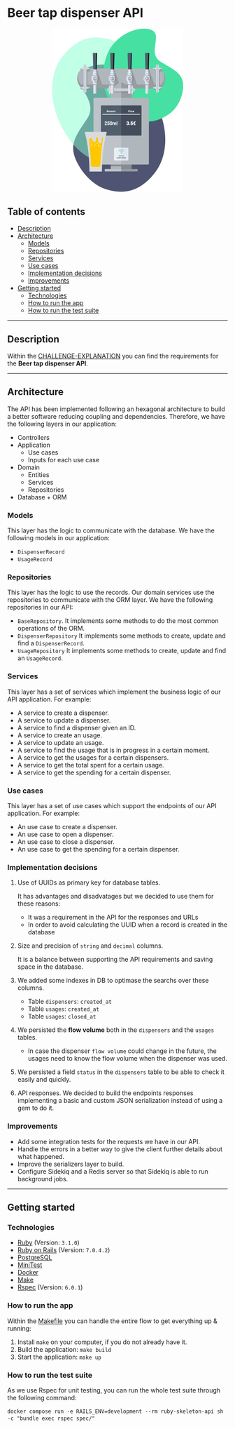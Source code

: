 # Beer tap dispenser API

<p align="center">
    <img alt="Tap dispenser" width="300px" src="./.github/assets/dispenser.png" />
</p>

## Table of contents
- [Description](#description)
- [Architecture](#architecture)
  * [Models](#models)
  * [Repositories](#repositories)
  * [Services](#services)
  * [Use cases](#use-cases)
  * [Implementation decisions](#implementation-decisions)
  * [Improvements](#improvements)
- [Getting started](#getting-started)
  * [Technologies](#technologies)
  * [How to run the app](#how-to-run-the-app)
  * [How to run the test suite](#how-to-run-the-test-suite)

---

## Description

Within the [CHALLENGE-EXPLANATION](CHALLENGE-EXPLANATION.md) you can find the requirements for the **Beer tap dispenser API**.

---

## Architecture

The API has been implemented following an hexagonal architecture to build a better software reducing coupling and dependencies. Therefore, we have the following layers in our application:

- Controllers
- Application
  - Use cases
  - Inputs for each use case
- Domain
  - Entities
  - Services
  - Repositories
- Database + ORM

### Models
This layer has the logic to communicate with the database. We have the following models in our application:
- `DispenserRecord`
- `UsageRecord`

### Repositories
This layer has the logic to use the records. Our domain services use the repositories to communicate with the ORM layer. We have the following repositories in our API:
- `BaseRepository`.
  It implements some methods to do the most common operations of the ORM.
- `DispenserRepository`
  It implements some methods to create, update and find a `DispenserRecord`.
- `UsageRepository`
  It implements some methods to create, update and find an `UsageRecord`.

### Services
This layer has a set of services which implement the business logic of our API application. For example:
- A service to create a dispenser.
- A service to update a dispenser.
- A service to find a dispenser given an ID.
- A service to create an usage.
- A service to update an usage.
- A service to find the usage that is in progress in a certain moment.
- A service to get the usages for a certain dispensers.
- A service to get the total spent for a certain usage.
- A service to get the spending for a certain dispenser.

### Use cases
This layer has a set of use cases which support the endpoints of our API application. For example:
- An use case to create a dispenser.
- An use case to open a dispenser.
- An use case to close a dispenser.
- An use case to get the spending for a certain dispenser.

### Implementation decisions

1. Use of UUIDs as primary key for database tables.

   It has advantages and disadvatages but we decided to use them for these reasons:
    - It was a requirement in the API for the responses and URLs
    - In order to avoid calculating the UUID when a record is created in the database

2. Size and precision of `string` and `decimal` columns.

   It is a balance between supporting the API requirements and saving space in the database.

3. We added some indexes in DB to optimase the searchs over these columns.
   - Table `dispensers`: `created_at`
   - Table `usages`: `created_at`
   - Table `usages`: `closed_at`

4. We persisted the **flow volume** both in the `dispensers` and the `usages` tables.
   - In case the dispenser `flow volume` could change in the future, the usages need to know the flow volume when the dispenser was used.

5. We persisted a field `status` in the `dispensers` table to be able to check it easily and quickly.

6. API responses. We decided to build the endpoints responses implementing a basic and custom JSON serialization instead of using a gem to do it.


### Improvements

- Add some integration tests for the requests we have in our API.
- Handle the errors in a better way to give the client further details about what happened.
- Improve the serializers layer to build.
- Configure Sidekiq and a Redis server so that Sidekiq is able to run background jobs.

---

## Getting started

### Technologies

* [Ruby](https://www.ruby-lang.org/en/) (Version: `3.1.0`)
* [Ruby on Rails](https://rubyonrails.org/) (Version: `7.0.4.2`)
* [PostgreSQL](https://www.postgresql.org/)
* [MiniTest](https://github.com/minitest/minitest)
* [Docker](https://www.docker.com/)
* [Make](https://www.gnu.org/software/make/manual/make.html)
* [Rspec](https://github.com/rspec/rspec-rails) (Version: `6.0.1`)


### How to run the app

Within the [Makefile](Makefile) you can handle the entire flow to get everything up & running:

1. Install `make` on your computer, if you do not already have it.
2. Build the application: `make build`
3. Start the application: `make up`


### How to run the test suite

As we use Rspec for unit testing, you can run the whole test suite through the following command:
```shell
docker compose run -e RAILS_ENV=development --rm ruby-skeleton-api sh -c "bundle exec rspec spec/"
```
